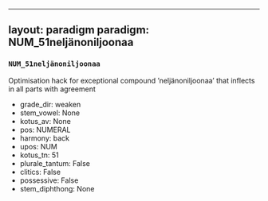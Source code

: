
---
layout: paradigm
paradigm: NUM_51neljänoniljoonaa
---
### ` NUM_51neljänoniljoonaa `

Optimisation hack for exceptional compound ’neljänoniljoonaa’ that inflects in all parts with agreement
* grade_dir: weaken
* stem_vowel: None
* kotus_av: None
* pos: NUMERAL
* harmony: back
* upos: NUM
* kotus_tn: 51
* plurale_tantum: False
* clitics: False
* possessive: False
* stem_diphthong: None
